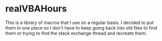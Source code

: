 # realVBAHours

This is a library of macros that I use on a regular basis. I decided to put them in one place so I don't have to keep going back into old files to find them or trying to find the stack exchange thread and recreate them.

